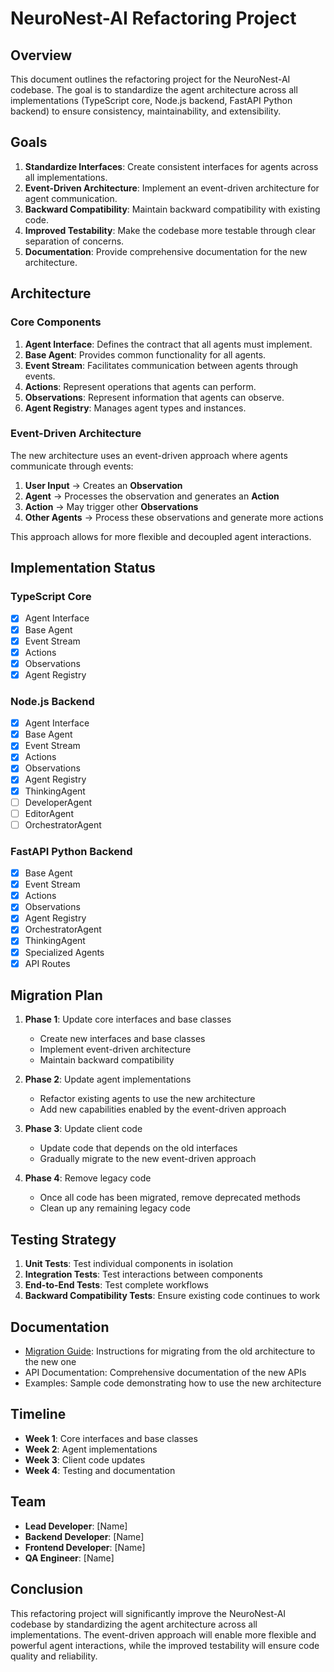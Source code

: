# NeuroNest-AI Refactoring Project

## Overview

This document outlines the refactoring project for the NeuroNest-AI codebase. The goal is to standardize the agent architecture across all implementations (TypeScript core, Node.js backend, FastAPI Python backend) to ensure consistency, maintainability, and extensibility.

## Goals

1. **Standardize Interfaces**: Create consistent interfaces for agents across all implementations.
2. **Event-Driven Architecture**: Implement an event-driven architecture for agent communication.
3. **Backward Compatibility**: Maintain backward compatibility with existing code.
4. **Improved Testability**: Make the codebase more testable through clear separation of concerns.
5. **Documentation**: Provide comprehensive documentation for the new architecture.

## Architecture

### Core Components

1. **Agent Interface**: Defines the contract that all agents must implement.
2. **Base Agent**: Provides common functionality for all agents.
3. **Event Stream**: Facilitates communication between agents through events.
4. **Actions**: Represent operations that agents can perform.
5. **Observations**: Represent information that agents can observe.
6. **Agent Registry**: Manages agent types and instances.

### Event-Driven Architecture

The new architecture uses an event-driven approach where agents communicate through events:

1. **User Input** → Creates an **Observation**
2. **Agent** → Processes the observation and generates an **Action**
3. **Action** → May trigger other **Observations**
4. **Other Agents** → Process these observations and generate more actions

This approach allows for more flexible and decoupled agent interactions.

## Implementation Status

### TypeScript Core

- [x] Agent Interface
- [x] Base Agent
- [x] Event Stream
- [x] Actions
- [x] Observations
- [x] Agent Registry

### Node.js Backend

- [x] Agent Interface
- [x] Base Agent
- [x] Event Stream
- [x] Actions
- [x] Observations
- [x] Agent Registry
- [x] ThinkingAgent
- [ ] DeveloperAgent
- [ ] EditorAgent
- [ ] OrchestratorAgent

### FastAPI Python Backend

- [x] Base Agent
- [x] Event Stream
- [x] Actions
- [x] Observations
- [x] Agent Registry
- [x] OrchestratorAgent
- [x] ThinkingAgent
- [x] Specialized Agents
- [x] API Routes

## Migration Plan

1. **Phase 1**: Update core interfaces and base classes
   - Create new interfaces and base classes
   - Implement event-driven architecture
   - Maintain backward compatibility

2. **Phase 2**: Update agent implementations
   - Refactor existing agents to use the new architecture
   - Add new capabilities enabled by the event-driven approach

3. **Phase 3**: Update client code
   - Update code that depends on the old interfaces
   - Gradually migrate to the new event-driven approach

4. **Phase 4**: Remove legacy code
   - Once all code has been migrated, remove deprecated methods
   - Clean up any remaining legacy code

## Testing Strategy

1. **Unit Tests**: Test individual components in isolation
2. **Integration Tests**: Test interactions between components
3. **End-to-End Tests**: Test complete workflows
4. **Backward Compatibility Tests**: Ensure existing code continues to work

## Documentation

- [Migration Guide](./migration-guide.md): Instructions for migrating from the old architecture to the new one
- API Documentation: Comprehensive documentation of the new APIs
- Examples: Sample code demonstrating how to use the new architecture

## Timeline

- **Week 1**: Core interfaces and base classes
- **Week 2**: Agent implementations
- **Week 3**: Client code updates
- **Week 4**: Testing and documentation

## Team

- **Lead Developer**: [Name]
- **Backend Developer**: [Name]
- **Frontend Developer**: [Name]
- **QA Engineer**: [Name]

## Conclusion

This refactoring project will significantly improve the NeuroNest-AI codebase by standardizing the agent architecture across all implementations. The event-driven approach will enable more flexible and powerful agent interactions, while the improved testability will ensure code quality and reliability.